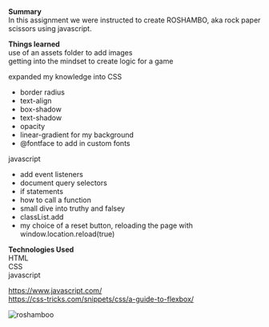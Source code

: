  <strong>Summary</strong><br/>
In this assignment we were instructed to create ROSHAMBO, aka rock paper scissors using javascript.    

<strong>Things learned</strong><br/>
use of an assets folder to add images<br/>
getting into the mindset to create logic for a game<br/>

expanded my knowledge into CSS<br/>
  - border radius <br/>
  - text-align <br/>
  - box-shadow <br/>
  - text-shadow <br/>
  - opacity <br/>
  - linear-gradient for my background <br/>
  - @fontface to add in custom fonts<br/>

javascript<br/>
 - add event listeners<br/>
 - document query selectors<br/>
 - if statements<br/>
 - how to call a function<br/>
 - small dive into truthy and falsey<br/>
 - classList.add <br/>
 - my choice of a reset button, reloading the page with window.location.reload(true)<br/>
 

<strong>Technologies Used</strong><br/>
HTML<br/>
CSS<br/>
javascript<br/>

https://www.javascript.com/ <br/>
https://css-tricks.com/snippets/css/a-guide-to-flexbox/

![roshamboo](https://user-images.githubusercontent.com/44300521/49692414-73828f80-fb28-11e8-85b5-54ed99bd5a12.gif)




